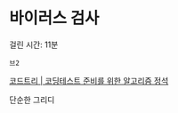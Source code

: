 # 바이러스 검사

걸린 시간: 11분

`브2`

[코드트리 | 코딩테스트 준비를 위한 알고리즘 정석](https://www.codetree.ai/training-field/frequent-problems/problems/virus-detector/description?page=4&pageSize=20)

단순한 그리디
